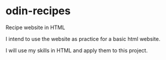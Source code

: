 # odin-recipes
Recipe website in HTML

I intend to use the website as practice for a basic html website.

I will use my skills in HTML and apply them to this project.


